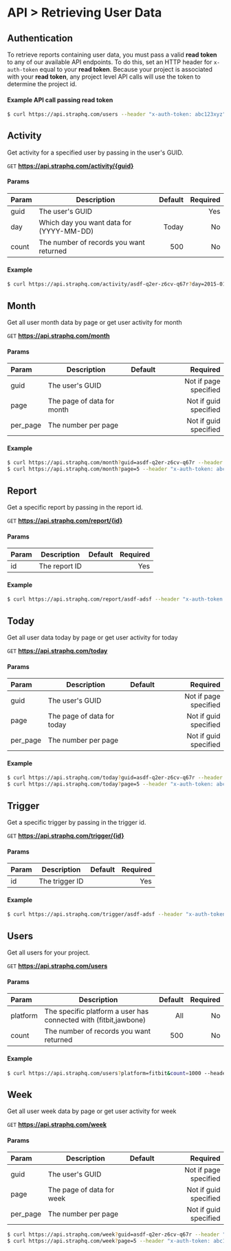 # API > Retrieving User Data

## Authentication

To retrieve reports containing user data, you must pass a valid **read token** to any of our available API endpoints. To do this, set an HTTP header for ```x-auth-token``` equal to your **read token**. Because your project is associated with your **read token**, any project level API calls will use the token to determine the project id.

#### Example API call passing read token

```sh
$ curl https://api.straphq.com/users --header "x-auth-token: abc123xyz"
```

## Activity
Get activity for a specified user by passing in the user's GUID.

```GET``` **https://api.straphq.com/activity/{guid}**

#### Params

| **Param** | **Description** | **Default** | **Required** |
| :--- | --- | ---: | ---: |
| guid | The user's GUID | | Yes |
| day | Which day you want data for (YYYY-MM-DD) | Today | No |
| count | The number of records you want returned | 500 | No |

#### Example

```sh
$ curl https://api.straphq.com/activity/asdf-q2er-z6cv-q67r?day=2015-0101&count=1000 --header "x-auth-token: abc123xyz"
```

## Month
Get all user month data by page or get user activity for month

```GET``` **https://api.straphq.com/month**

#### Params

| **Param** | **Description** | **Default** | **Required** |
| :--- | --- | ---: | ---: |
| guid | The user's GUID | | Not if page specified |
| page | The page of data for month | | Not if guid specified |
| per_page | The number per page | | Not if guid specified |

#### Example

```sh
$ curl https://api.straphq.com/month?guid=asdf-q2er-z6cv-q67r --header "x-auth-token: abc123xyz"
$ curl https://api.straphq.com/month?page=5 --header "x-auth-token: abc123xyz"
```

## Report
Get a specific report by passing in the report id.

```GET``` **https://api.straphq.com/report/{id}**

#### Params

| **Param** | **Description** | **Default** | **Required** |
| :--- | --- | ---: | ---: |
| id | The report ID | | Yes |

#### Example

```sh
$ curl https://api.straphq.com/report/asdf-adsf --header "x-auth-token: abc123xyz"
```

## Today
Get all user data today by page or get user activity for today

```GET``` **https://api.straphq.com/today**

#### Params

| **Param** | **Description** | **Default** | **Required** |
| :--- | --- | ---: | ---: |
| guid | The user's GUID | | Not if page specified |
| page | The page of data for today | | Not if guid specified |
| per_page | The number per page | | Not if guid specified |

#### Example

```sh
$ curl https://api.straphq.com/today?guid=asdf-q2er-z6cv-q67r --header "x-auth-token: abc123xyz"
$ curl https://api.straphq.com/today?page=5 --header "x-auth-token: abc123xyz"
```

## Trigger
Get a specific trigger by passing in the trigger id.

```GET``` **https://api.straphq.com/trigger/{id}**

#### Params

| **Param** | **Description** | **Default** | **Required** |
| :--- | --- | ---: | ---: |
| id | The trigger ID | | Yes |

#### Example

```sh
$ curl https://api.straphq.com/trigger/asdf-adsf --header "x-auth-token: abc123xyz"
```

## Users
Get all users for your project.

```GET``` **https://api.straphq.com/users**

#### Params

| **Param** | **Description** | **Default** | **Required** |
| :--- | --- | ---: | ---: |
| platform | The specific platform a user has connected with (fitbit,jawbone)| All | No |
| count | The number of records you want returned | 500 | No |

#### Example

```sh
$ curl https://api.straphq.com/users?platform=fitbit&count=1000 --header "x-auth-token: abc123xyz"
```

## Week
Get all user week data by page or get user activity for week

```GET``` **https://api.straphq.com/week**

#### Params

| **Param** | **Description** | **Default** | **Required** |
| :--- | --- | ---: | ---: |
| guid | The user's GUID | | Not if page specified |
| page | The page of data for week | | Not if guid specified |
| per_page | The number per page | | Not if guid specified |

```sh
$ curl https://api.straphq.com/week?guid=asdf-q2er-z6cv-q67r --header "x-auth-token: abc123xyz"
$ curl https://api.straphq.com/week?page=5 --header "x-auth-token: abc123xyz"
```
